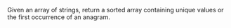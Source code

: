 Given an array of strings, return a sorted array containing unique values or the first occurrence of an anagram.